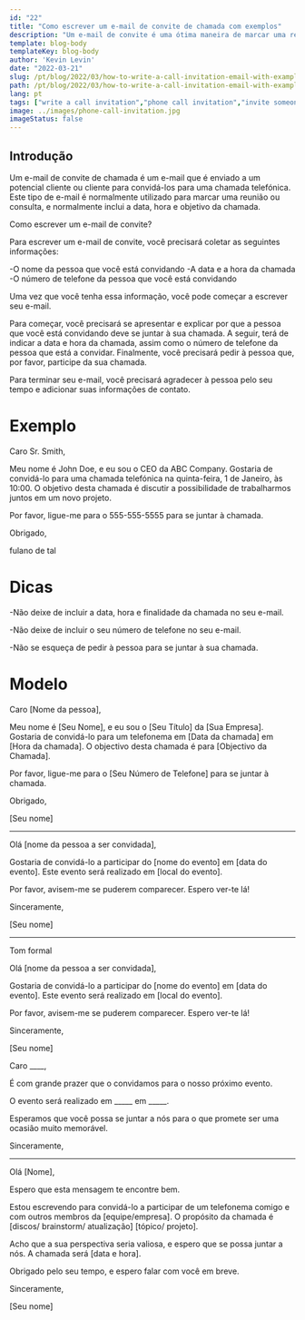 ```yaml
---
id: "22"
title: "Como escrever um e-mail de convite de chamada com exemplos"
description: "Um e-mail de convite é uma ótima maneira de marcar uma reunião ou consulta com um potencial cliente ou cliente."
template: blog-body
templateKey: blog-body
author: 'Kevin Levin'
date: "2022-03-21"
slug: /pt/blog/2022/03/how-to-write-a-call-invitation-email-with-examples
path: /pt/blog/2022/03/how-to-write-a-call-invitation-email-with-examples
lang: pt
tags: ["write a call invitation","phone call invitation","invite someone to participate in a phone call","invitation letter phone call"]
image: ../images/phone-call-invitation.jpg
imageStatus: false
---
```

## Introdução

Um e-mail de convite de chamada é um e-mail que é enviado a um potencial cliente ou cliente para convidá-los para uma chamada telefónica. Este tipo de e-mail é normalmente utilizado para marcar uma reunião ou consulta, e normalmente inclui a data, hora e objetivo da chamada.


Como escrever um e-mail de convite?

Para escrever um e-mail de convite, você precisará coletar as seguintes informações:

-O nome da pessoa que você está convidando
-A data e a hora da chamada
-O número de telefone da pessoa que você está convidando

Uma vez que você tenha essa informação, você pode começar a escrever seu e-mail.

Para começar, você precisará se apresentar e explicar por que a pessoa que você está convidando deve se juntar à sua chamada. A seguir, terá de indicar a data e hora da chamada, assim como o número de telefone da pessoa que está a convidar. Finalmente, você precisará pedir à pessoa que, por favor, participe da sua chamada.

Para terminar seu e-mail, você precisará agradecer à pessoa pelo seu tempo e adicionar suas informações de contato.


# Exemplo

Caro Sr. Smith,

Meu nome é John Doe, e eu sou o CEO da ABC Company. Gostaria de convidá-lo para uma chamada telefónica na quinta-feira, 1 de Janeiro, às 10:00. O objetivo desta chamada é discutir a possibilidade de trabalharmos juntos em um novo projeto.

Por favor, ligue-me para o 555-555-5555 para se juntar à chamada.

Obrigado,

fulano de tal

# Dicas

-Não deixe de incluir a data, hora e finalidade da chamada no seu e-mail.

-Não deixe de incluir o seu número de telefone no seu e-mail.

-Não se esqueça de pedir à pessoa para se juntar à sua chamada.

# Modelo

Caro [Nome da pessoa],

Meu nome é [Seu Nome], e eu sou o [Seu Título] da [Sua Empresa]. Gostaria de convidá-lo para um telefonema em [Data da chamada] em [Hora da chamada]. O objectivo desta chamada é para [Objectivo da Chamada].

Por favor, ligue-me para o [Seu Número de Telefone] para se juntar à chamada.

Obrigado,

[Seu nome]

---

Olá [nome da pessoa a ser convidada],

Gostaria de convidá-lo a participar do [nome do evento] em [data do evento]. Este evento será realizado em [local do evento].

Por favor, avisem-me se puderem comparecer. Espero ver-te lá!

Sinceramente,

[Seu nome]

---

Tom formal

Olá [nome da pessoa a ser convidada],

Gostaria de convidá-lo a participar do [nome do evento] em [data do evento]. Este evento será realizado em [local do evento].

Por favor, avisem-me se puderem comparecer. Espero ver-te lá!

Sinceramente,

[Seu nome]



Caro ____,

É com grande prazer que o convidamos para o nosso próximo evento.

O evento será realizado em _____ em _____.

Esperamos que você possa se juntar a nós para o que promete ser uma ocasião muito memorável.

Sinceramente,

___



Olá [Nome],

Espero que esta mensagem te encontre bem.

Estou escrevendo para convidá-lo a participar de um telefonema comigo e com outros membros da [equipe/empresa]. O propósito da chamada é [discos/ brainstorm/ atualização] [tópico/ projeto].

Acho que a sua perspectiva seria valiosa, e espero que se possa juntar a nós. A chamada será [data e hora].

Obrigado pelo seu tempo, e espero falar com você em breve.

Sinceramente,

[Seu nome]





